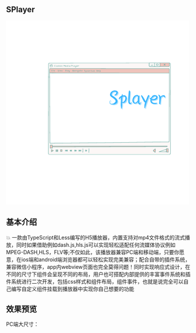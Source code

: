 ## SPlayer
![NiPlayer (1)](https://github.com/xiaowangxuevue/store/blob/main/Splayer.png)

## 基本介绍
:boom: 一款由TypeScript和Less编写的H5播放器，内置支持对mp4文件格式的流式播放，同时如果借助例如dash.js,hls.js可以实现轻松适配任何流媒体协议例如MPEG-DASH,HLS，FLV等;不仅如此，该播放器兼容PC端和移动端，只要你愿意，在ios端和android端浏览器都可以轻松实现完美兼容；配合自带的插件系统，兼容微信小程序，app内webview页面也完全莫得问题！同时实现响应式设计，在不同的尺寸下组件会呈现不同的布局，用户也可搭配内部提供的丰富事件系统和插件系统进行二次开发，包括css样式和组件布局，组件事件，也就是说完全可以自己编写自定义组件挂载到播放器中实现你自己想要的功能

## 效果预览
PC端大尺寸：